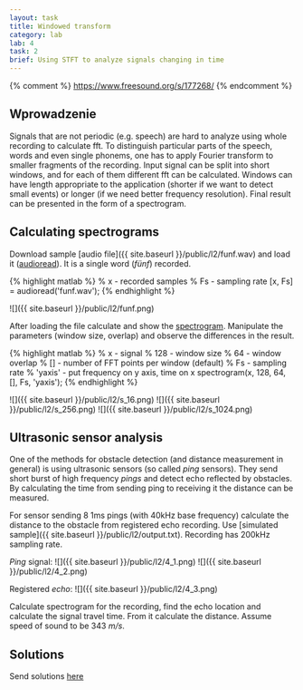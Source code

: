 ```yaml
---
layout: task
title: Windowed transform
category: lab
lab: 4
task: 2
brief: Using STFT to analyze signals changing in time
---
```


{% comment %} https://www.freesound.org/s/177268/ {% endcomment %}

## Wprowadzenie

Signals that are not periodic (e.g. speech) are hard to analyze using whole recording to calculate fft. To distinguish particular parts of the speech, words and even single phonems, one has to apply Fourier transform to smaller fragments of the recording. Input signal can be split into short windows, and for each of them different fft can be calculated. Windows can have length appropriate to the application (shorter if we want to detect small events) or longer (if we need better frequency resolution). Final result can be presented in the form of a spectrogram.

## Calculating spectrograms



Download sample [audio file]({{ site.baseurl }}/public/l2/funf.wav) and load it ([audioread](https://www.mathworks.com/help/matlab/ref/audioread.html)). 
It is a single word (*fünf*) recorded.

{% highlight matlab %}
% x - recorded samples
% Fs - sampling rate
[x, Fs] = audioread('funf.wav');
{% endhighlight %}

![]({{ site.baseurl }}/public/l2/funf.png)

After loading the file calculate and show the [spectrogram](https://www.mathworks.com/help/signal/ref/spectrogram.html). Manipulate the parameters (window size, overlap) and observe the differences in the result.

{% highlight matlab %}
% x - signal
% 128 - window size
% 64 - window overlap
% [] - number of FFT points per window (default)
% Fs - sampling rate
% 'yaxis' - put frequency on y axis, time on x
spectrogram(x, 128, 64, [], Fs, 'yaxis');
{% endhighlight %}

![]({{ site.baseurl }}/public/l2/s_16.png)
![]({{ site.baseurl }}/public/l2/s_256.png)
![]({{ site.baseurl }}/public/l2/s_1024.png)


## Ultrasonic sensor analysis

One of the methods for obstacle detection (and distance measurement in general) is using ultrasonic sensors (so called *ping* sensors). They send short burst of high frequency *pings* and detect echo reflected by obstacles. By calculating the time from sending ping to receiving it the distance can be measured.

For sensor sending 8 1ms pings (with 40kHz base frequency) calculate the distance to the obstacle from registered echo recording. Use [simulated sample]({{ site.baseurl }}/public/l2/output.txt). Recording has 200kHz sampling rate.

*Ping* signal:
![]({{ site.baseurl }}/public/l2/4_1.png)
![]({{ site.baseurl }}/public/l2/4_2.png)

Registered *echo*:
![]({{ site.baseurl }}/public/l2/4_3.png)

Calculate spectrogram for the recording, find the echo location and calculate the signal travel time. From it calculate the distance. Assume speed of sound to be 343 *m/s*.

## Solutions

Send solutions [here](https://cloud.robotyka.ia.pw.edu.pl/index.php/s/sBEkJHFjSPzocQE)
